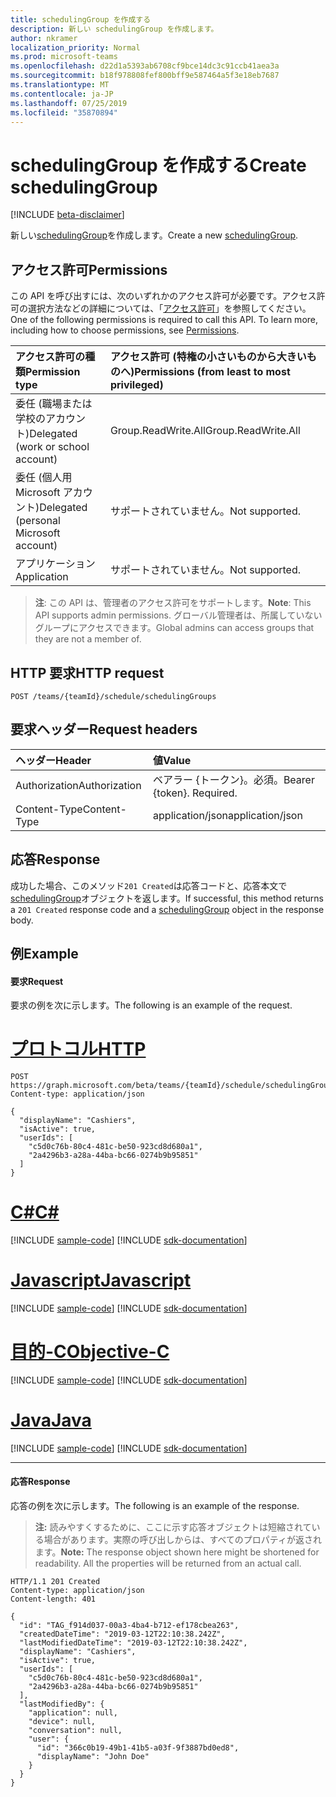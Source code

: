```yaml
---
title: schedulingGroup を作成する
description: 新しい schedulingGroup を作成します。
author: nkramer
localization_priority: Normal
ms.prod: microsoft-teams
ms.openlocfilehash: d22d1a5393ab6708cf9bce14dc3c91ccb41aea3a
ms.sourcegitcommit: b18f978808fef800bff9e587464a5f3e18eb7687
ms.translationtype: MT
ms.contentlocale: ja-JP
ms.lasthandoff: 07/25/2019
ms.locfileid: "35870894"
---
```

# <a name="create-schedulinggroup"></a><span data-ttu-id="a2422-103">schedulingGroup を作成する</span><span class="sxs-lookup"><span data-stu-id="a2422-103">Create schedulingGroup</span></span>

[!INCLUDE [beta-disclaimer](../../includes/beta-disclaimer.md)]

<span data-ttu-id="a2422-104">新しい[schedulingGroup](../resources/schedulinggroup.md)を作成します。</span><span class="sxs-lookup"><span data-stu-id="a2422-104">Create a new [schedulingGroup](../resources/schedulinggroup.md).</span></span>

## <a name="permissions"></a><span data-ttu-id="a2422-105">アクセス許可</span><span class="sxs-lookup"><span data-stu-id="a2422-105">Permissions</span></span>

<span data-ttu-id="a2422-p101">この API を呼び出すには、次のいずれかのアクセス許可が必要です。アクセス許可の選択方法などの詳細については、「[アクセス許可](/graph/permissions-reference)」を参照してください。</span><span class="sxs-lookup"><span data-stu-id="a2422-p101">One of the following permissions is required to call this API. To learn more, including how to choose permissions, see [Permissions](/graph/permissions-reference).</span></span>

|<span data-ttu-id="a2422-108">アクセス許可の種類</span><span class="sxs-lookup"><span data-stu-id="a2422-108">Permission type</span></span>      | <span data-ttu-id="a2422-109">アクセス許可 (特権の小さいものから大きいものへ)</span><span class="sxs-lookup"><span data-stu-id="a2422-109">Permissions (from least to most privileged)</span></span>              |
|:--------------------|:---------------------------------------------------------|
|<span data-ttu-id="a2422-110">委任 (職場または学校のアカウント)</span><span class="sxs-lookup"><span data-stu-id="a2422-110">Delegated (work or school account)</span></span> | <span data-ttu-id="a2422-111">Group.ReadWrite.All</span><span class="sxs-lookup"><span data-stu-id="a2422-111">Group.ReadWrite.All</span></span>    |
|<span data-ttu-id="a2422-112">委任 (個人用 Microsoft アカウント)</span><span class="sxs-lookup"><span data-stu-id="a2422-112">Delegated (personal Microsoft account)</span></span> | <span data-ttu-id="a2422-113">サポートされていません。</span><span class="sxs-lookup"><span data-stu-id="a2422-113">Not supported.</span></span>    |
|<span data-ttu-id="a2422-114">アプリケーション</span><span class="sxs-lookup"><span data-stu-id="a2422-114">Application</span></span> | <span data-ttu-id="a2422-115">サポートされていません。</span><span class="sxs-lookup"><span data-stu-id="a2422-115">Not supported.</span></span> |

> <span data-ttu-id="a2422-116">**注**: この API は、管理者のアクセス許可をサポートします。</span><span class="sxs-lookup"><span data-stu-id="a2422-116">**Note**: This API supports admin permissions.</span></span> <span data-ttu-id="a2422-117">グローバル管理者は、所属していないグループにアクセスできます。</span><span class="sxs-lookup"><span data-stu-id="a2422-117">Global admins can access groups that they are not a member of.</span></span>

## <a name="http-request"></a><span data-ttu-id="a2422-118">HTTP 要求</span><span class="sxs-lookup"><span data-stu-id="a2422-118">HTTP request</span></span>

<!-- { "blockType": "ignored" } -->

```http
POST /teams/{teamId}/schedule/schedulingGroups
```

## <a name="request-headers"></a><span data-ttu-id="a2422-119">要求ヘッダー</span><span class="sxs-lookup"><span data-stu-id="a2422-119">Request headers</span></span>

| <span data-ttu-id="a2422-120">ヘッダー</span><span class="sxs-lookup"><span data-stu-id="a2422-120">Header</span></span>       | <span data-ttu-id="a2422-121">値</span><span class="sxs-lookup"><span data-stu-id="a2422-121">Value</span></span> |
|:---------------|:--------|
| <span data-ttu-id="a2422-122">Authorization</span><span class="sxs-lookup"><span data-stu-id="a2422-122">Authorization</span></span>  | <span data-ttu-id="a2422-p103">ベアラー {トークン}。必須。</span><span class="sxs-lookup"><span data-stu-id="a2422-p103">Bearer {token}. Required.</span></span>  |
| <span data-ttu-id="a2422-125">Content-Type</span><span class="sxs-lookup"><span data-stu-id="a2422-125">Content-Type</span></span>  | <span data-ttu-id="a2422-126">application/json</span><span class="sxs-lookup"><span data-stu-id="a2422-126">application/json</span></span>  |

## <a name="response"></a><span data-ttu-id="a2422-127">応答</span><span class="sxs-lookup"><span data-stu-id="a2422-127">Response</span></span>

<span data-ttu-id="a2422-128">成功した場合、このメソッド`201 Created`は応答コードと、応答本文で[schedulingGroup](../resources/schedulinggroup.md)オブジェクトを返します。</span><span class="sxs-lookup"><span data-stu-id="a2422-128">If successful, this method returns a `201 Created` response code and a [schedulingGroup](../resources/schedulinggroup.md) object in the response body.</span></span>

## <a name="example"></a><span data-ttu-id="a2422-129">例</span><span class="sxs-lookup"><span data-stu-id="a2422-129">Example</span></span>

#### <a name="request"></a><span data-ttu-id="a2422-130">要求</span><span class="sxs-lookup"><span data-stu-id="a2422-130">Request</span></span>

<span data-ttu-id="a2422-131">要求の例を次に示します。</span><span class="sxs-lookup"><span data-stu-id="a2422-131">The following is an example of the request.</span></span>

# <a name="httptabhttp"></a>[<span data-ttu-id="a2422-132">プロトコル</span><span class="sxs-lookup"><span data-stu-id="a2422-132">HTTP</span></span>](#tab/http)
<!-- {
  "blockType": "request",
  "name": "schedule-post-schedulinggroups"
}-->
```http
POST https://graph.microsoft.com/beta/teams/{teamId}/schedule/schedulingGroups
Content-type: application/json

{
  "displayName": "Cashiers",
  "isActive": true,
  "userIds": [
    "c5d0c76b-80c4-481c-be50-923cd8d680a1",
    "2a4296b3-a28a-44ba-bc66-0274b9b95851"
  ]
}
```
# <a name="ctabcsharp"></a>[<span data-ttu-id="a2422-133">C#</span><span class="sxs-lookup"><span data-stu-id="a2422-133">C#</span></span>](#tab/csharp)
[!INCLUDE [sample-code](../includes/snippets/csharp/schedule-post-schedulinggroups-csharp-snippets.md)]
[!INCLUDE [sdk-documentation](../includes/snippets/snippets-sdk-documentation-link.md)]

# <a name="javascripttabjavascript"></a>[<span data-ttu-id="a2422-134">Javascript</span><span class="sxs-lookup"><span data-stu-id="a2422-134">Javascript</span></span>](#tab/javascript)
[!INCLUDE [sample-code](../includes/snippets/javascript/schedule-post-schedulinggroups-javascript-snippets.md)]
[!INCLUDE [sdk-documentation](../includes/snippets/snippets-sdk-documentation-link.md)]

# <a name="objective-ctabobjc"></a>[<span data-ttu-id="a2422-135">目的-C</span><span class="sxs-lookup"><span data-stu-id="a2422-135">Objective-C</span></span>](#tab/objc)
[!INCLUDE [sample-code](../includes/snippets/objc/schedule-post-schedulinggroups-objc-snippets.md)]
[!INCLUDE [sdk-documentation](../includes/snippets/snippets-sdk-documentation-link.md)]

# <a name="javatabjava"></a>[<span data-ttu-id="a2422-136">Java</span><span class="sxs-lookup"><span data-stu-id="a2422-136">Java</span></span>](#tab/java)
[!INCLUDE [sample-code](../includes/snippets/java/schedule-post-schedulinggroups-java-snippets.md)]
[!INCLUDE [sdk-documentation](../includes/snippets/snippets-sdk-documentation-link.md)]

---


#### <a name="response"></a><span data-ttu-id="a2422-137">応答</span><span class="sxs-lookup"><span data-stu-id="a2422-137">Response</span></span>

<span data-ttu-id="a2422-138">応答の例を次に示します。</span><span class="sxs-lookup"><span data-stu-id="a2422-138">The following is an example of the response.</span></span> 

><span data-ttu-id="a2422-p104">**注:** 読みやすくするために、ここに示す応答オブジェクトは短縮されている場合があります。実際の呼び出しからは、すべてのプロパティが返されます。</span><span class="sxs-lookup"><span data-stu-id="a2422-p104">**Note:** The response object shown here might be shortened for readability. All the properties will be returned from an actual call.</span></span>
<!-- {
  "blockType": "response",
  "truncated": true,
  "@odata.type": "microsoft.graph.schedulingGroup"
} -->

```http
HTTP/1.1 201 Created
Content-type: application/json
Content-length: 401

{
  "id": "TAG_f914d037-00a3-4ba4-b712-ef178cbea263",
  "createdDateTime": "2019-03-12T22:10:38.242Z",
  "lastModifiedDateTime": "2019-03-12T22:10:38.242Z",
  "displayName": "Cashiers",
  "isActive": true,
  "userIds": [
    "c5d0c76b-80c4-481c-be50-923cd8d680a1",
    "2a4296b3-a28a-44ba-bc66-0274b9b95851"
  ],
  "lastModifiedBy": {
    "application": null,
    "device": null,
    "conversation": null,
    "user": {
      "id": "366c0b19-49b1-41b5-a03f-9f3887bd0ed8",
      "displayName": "John Doe"
    }
  }
}
```

<!-- uuid: 8fcb5dbc-d5aa-4681-8e31-b001d5168d79
2015-10-25 14:57:30 UTC -->
<!--
{
  "type": "#page.annotation",
  "description": "Creates a new schedulingGroup",
  "keywords": "",
  "section": "documentation",
  "tocPath": "",
  "suppressions": [
  ]
}
-->
